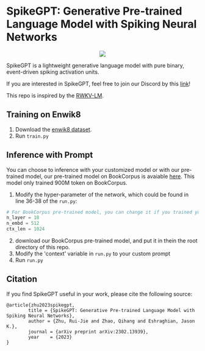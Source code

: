 # SpikeGPT: Generative Pre-trained Language Model with Spiking Neural Networks

<p align="center" float="center">
  <img src="https://github.com/ridgerchu/SpikeGPT/blob/master/static/spikegpt.png"/>
</p>

SpikeGPT is a lightweight generative language model with pure binary, event-driven spiking activation units.

If you are interested in SpikeGPT, feel free to join our Discord by this [link](https://discord.gg/gdUpuTJ6QZ)!

This repo is inspired by the [RWKV-LM](https://github.com/BlinkDL/RWKV-LM).

## Training on Enwik8

1. Download the [enwik8 dataset](https://data.deepai.org/enwik8.zip).
2. Run `train.py`

## Inference with Prompt

You can choose to inference with your customized model or with our pre-trained model, our pre-trained model on BookCorpus is avaiable [here](https://huggingface.co/ridger/SpikeGPT-BookCorpus/blob/main/BookCorpus-SpikeGPT.pth). This model only trained 900M token on BookCorpus.

1. Modify the hyper-parameter of the network, which could be found in line 36-38 of the `run.py`:
```python
# For BookCorpus pre-trained model, you can change it if you trained your own model.
n_layer = 18
n_embd = 512
ctx_len = 1024
```
2. download our BookCorpus pre-trained model, and put it in thein the root directory of this repo.
3. Modify the  'context' variable in `run.py` to your custom prompt
4. Run `run.py`



## Citation


If you find SpikeGPT useful in your work, please cite the following source:

```
@article{zhu2023spikegpt,
        title = {SpikeGPT: Generative Pre-trained Language Model with Spiking Neural Networks},
        author = {Zhu, Rui-Jie and Zhao, Qihang and Eshraghian, Jason K.},
        journal = {arXiv preprint arXiv:2302.13939},
        year    = {2023}
}
```

